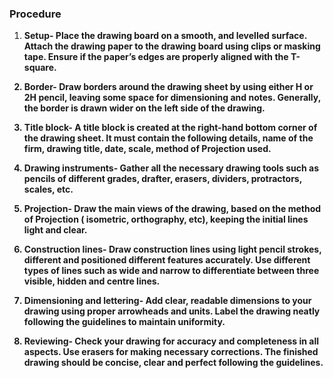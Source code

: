 ### Procedure

1. <b> Setup-  Place the drawing board on a smooth, and levelled surface. Attach the drawing paper to the drawing board using clips or masking tape. Ensure if the paper’s edges are properly aligned with the T-square.  

2. <b> Border- Draw borders around the drawing sheet by using either H or 2H pencil, leaving some space for dimensioning and notes. Generally, the border is drawn wider on the left side of the drawing.   

3. <b> Title block- A title block is created at the right-hand bottom corner of the drawing sheet. It must contain the following details, name of the firm, drawing title, date, scale, method of Projection used. 

4. <b> Drawing instruments- Gather all the necessary drawing tools such as pencils of different grades, drafter, erasers, dividers, protractors, scales, etc.  

5. <b> Projection- Draw the main views of the drawing, based on the method of Projection ( isometric, orthography, etc), keeping the initial lines light and clear. 

6. <b> Construction lines- Draw construction lines using light pencil strokes, different and positioned different features accurately. Use different types of lines such as wide and narrow to differentiate between three visible, hidden and centre lines. 

7. <b> Dimensioning and lettering- Add clear, readable dimensions to your drawing using proper arrowheads and units. Label the drawing neatly following the guidelines to maintain uniformity. 

8. <b> Reviewing-  Check your drawing for accuracy and completeness in all aspects. Use erasers for making necessary corrections. The finished drawing should be concise, clear and perfect following the guidelines.  